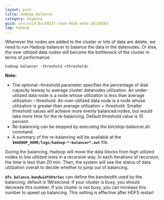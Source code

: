 ```yaml
---
layout: post
title: Hadoop Balancer
category: bigdata
guid: urn:uuid:0ccb922f-1ea4-4916-ae5e-20130503
tag: hadoop
---
```

Whenever the nodes are added to the cluster or lots of data are delete, we need to run Hadoop balancer to balance the data in the datenodes. Or else, the over utilized data nodes will become the bottleneck of the cluster in terms of performance.

    hadoop balancer -threshold <threshold>

__Note:__

* The optional –threshold parameter specifies the percentage of disk capacity leeway to average cluster datanodes utilization. An under-utilized data node is a node whose utilization is less than average utilization – threshold. An over-utilized data node is a node whose utilization is greater than average utilization + threshold. Smaller threshold values will achieve more evenly balanced nodes, but would take more time for the re-balancing. Default threshold value is 10 percent.
* Re-balancing can be stopped by executing the bin/stop-balancer.sh command.
* A summary of the re-balancing will be available at the __`$HADOOP_HOME/logs/hadoop-*-balancer*.out`__ file. 

During the balancing, Hadoop will move the data blocks from high utilized nodes to low utilized ones in a recursive way. In each iterations of recursion, the time is less than 20 min. Then, the system will see the status of data utilization overall to decide whether to jump out of balancing.

__`dfs.balance.bandwidthPerSec`__ can define the bandwidth used by the balancing, default is 1M/second. If your cluster is busy, you should decrease this number. If you cluster is not busy, you can increase this number to speed up balancing. This setting is effective after HDFS restart

